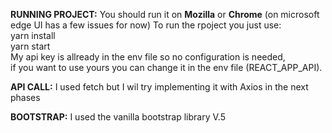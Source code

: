 **RUNNING PROJECT:**
You should run it on **Mozilla** or **Chrome**  (on microsoft edge UI has a few issues for now)
To run the rpoject you just use: <br>
yarn install <br>
yarn start <br>
My api key is allready in the env file so no configuration is needed,<br>
if you want to use yours you can change it in the env file (REACT_APP_API).


**API CALL:**
I used fetch but I wil try implementing it with Axios in the next phases

**BOOTSTRAP:**
I used the vanilla bootstrap library V.5
